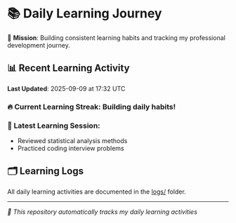 # 📚 Daily Learning Journey

🎯 **Mission**: Building consistent learning habits and tracking my professional development journey.

## 📊 Recent Learning Activity

**Last Updated**: 2025-09-09 at 17:32 UTC

### 🔥 Current Learning Streak: Building daily habits!

### 📝 Latest Learning Session:
- Reviewed statistical analysis methods
- Practiced coding interview problems

## 🗂️ Learning Logs

All daily learning activities are documented in the [logs/](./logs/) folder.

---
*🤖 This repository automatically tracks my daily learning activities*
